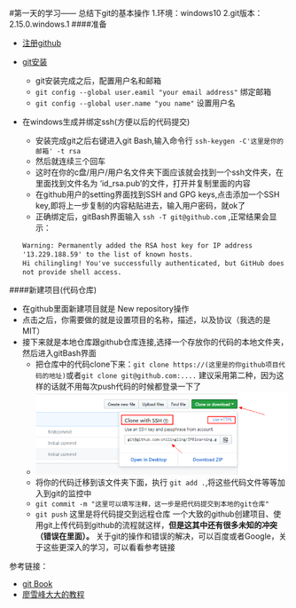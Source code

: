 #第一天的学习—— 总结下git的基本操作
1.环境：windows10
2.git版本：2.15.0.windows.1
####准备
- [注册github](https://github.com/join?source=header-home)
- [git安装](https://git-scm.com/downloads)
	- git安装完成之后，配置用户名和邮箱
	- `git config --global user.eamil "your email address"`  绑定邮箱
	- `git config --global user.name "you name"`  设置用户名
- 在windows生成并绑定ssh(方便以后的代码提交)
	- 安装完成git之后右键进入git Bash,输入命令行 `ssh-keygen -C'这里是你的邮箱' -t rsa` 
	- 然后就连续三个回车
	- 这时在你的c盘/用户/用户名文件夹下面应该就会找到一个ssh文件夹，在里面找到文件名为 ‘id_rsa.pub’的文件，打开并复制里面的内容
	- 在github用户的setting界面找到SSH and GPG keys,点击添加一个SSH key,即将上一步复制的内容粘贴进去，输入用户密码，就ok了
	- 正确绑定后，gitBash界面输入 `ssh -T git@github.com` ,正常结果会显示：

	```gitShell
	Warning: Permanently added the RSA host key for IP address '13.229.188.59' to the list of known hosts.
	Hi chilingling! You've successfully authenticated, but GitHub does not provide shell access.
	```

####新建项目(代码仓库)
- 在github里面新建项目就是 New repository操作
- 点击之后，你需要做的就是设置项目的名称，描述，以及协议（我选的是MIT）
- 接下来就是本地仓库跟github仓库连接,选择一个存放你的代码的本地文件夹，然后进入gitBash界面
	-  把仓库中的代码clone下来：`git clone https://(这里是的你github项目代码的地址)`或者`git clone git@github.com:....` 建议采用第二种，因为这样的话就不用每次push代码的时候都登录一下了
	- ![](../img/usessh.png)
	-  将你的代码迁移到该文件夹下面，执行 `git add .`,将这些代码文件等等加入到git的监控中
	-  `git commit -m "这里可以填写注释，这一步是把代码提交到本地的git仓库"`
	-  `git push`  这里是将代码提交到远程仓库
一个大致的github创建项目、使用git上传代码到github的流程就这样，__但是这其中还有很多未知的冲突（错误在里面）。__
关于git的操作和错误的解决，可以百度或者Google，关于这些更深入的学习，可以看看参考链接

参考链接：
- [git Book](https://git-scm.com/book/zh/v2)
- [廖雪峰大大的教程](https://www.liaoxuefeng.com/wiki/0013739516305929606dd18361248578c67b8067c8c017b000/001373962845513aefd77a99f4145f0a2c7a7ca057e7570000)


